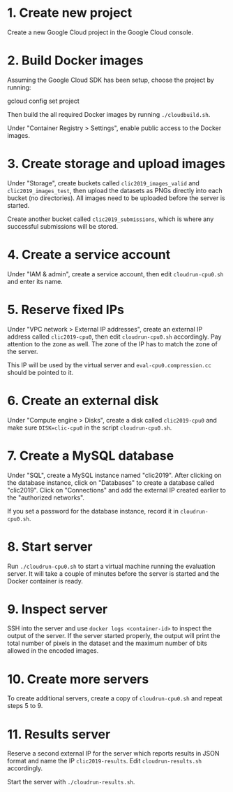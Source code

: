 
# 1. Create new project

Create a new Google Cloud project in the Google Cloud console.

# 2. Build Docker images

Assuming the Google Cloud SDK has been setup, choose the project by running:

  gcloud config set project <project-id>

Then build the all required Docker images by running `./cloudbuild.sh`.

Under "Container Registry > Settings", enable public access to the Docker images.

# 3. Create storage and upload images

Under "Storage", create buckets called `clic2019_images_valid` and `clic2019_images_test`, then upload the
datasets as PNGs directly into each bucket (no directories). All images need to be uploaded before
the server is started.

Create another bucket called `clic2019_submissions`, which is where any successful submissions will be
stored.

# 4. Create a service account

Under "IAM & admin", create a service account, then edit `cloudrun-cpu0.sh` and enter its name.

# 5. Reserve fixed IPs

Under "VPC network > External IP addresses", create an external IP address called `clic2019-cpu0`,
then edit `cloudrun-cpu0.sh` accordingly. Pay attention to the zone as well. The zone of the IP has
to match the zone of the server.

This IP will be used by the virtual server and `eval-cpu0.compression.cc` should be pointed to it.

# 6. Create an external disk

Under "Compute engine > Disks", create a disk called `clic2019-cpu0` and make sure `DISK=clic-cpu0` in
the script `cloudrun-cpu0.sh`.

# 7. Create a MySQL database

Under "SQL", create a MySQL instance named "clic2019". After clicking on the database instance,
click on "Databases" to create a database called "clic2019". Click on "Connections" and add the
external IP created earlier to the "authorized networks".

If you set a password for the database instance, record it in `cloudrun-cpu0.sh`.

# 8. Start server

Run `./cloudrun-cpu0.sh` to start a virtual machine running the evaluation server. It will take
a couple of minutes before the server is started and the Docker container is ready.

# 9. Inspect server

SSH into the server and use `docker logs <container-id>` to inspect the output of the server. If
the server started properly, the output will print the total number of pixels in the dataset and
the maximum number of bits allowed in the encoded images.

# 10. Create more servers

To create additional servers, create a copy of `cloudrun-cpu0.sh` and repeat steps 5 to 9.

# 11. Results server

Reserve a second external IP for the server which reports results in JSON format and name the IP 
`clic2019-results`. Edit `cloudrun-results.sh` accordingly.

Start the server with `./cloudrun-results.sh`.
